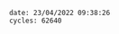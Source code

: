 

                date: 23/04/2022 09:38:26
                cycles: 62640

                         